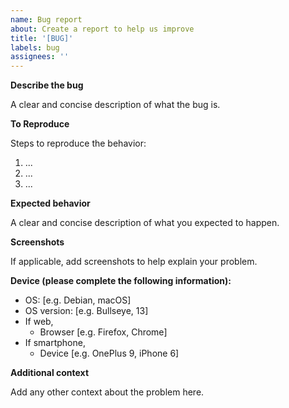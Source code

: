 ```yaml
---
name: Bug report
about: Create a report to help us improve
title: '[BUG]'
labels: bug
assignees: ''
---
```


**Describe the bug**

A clear and concise description of what the bug is.

**To Reproduce**

Steps to reproduce the behavior:

1. ...
2. ...
3. ...

**Expected behavior**

A clear and concise description of what you expected to happen.

**Screenshots**

If applicable, add screenshots to help explain your problem.

**Device (please complete the following information):**

- OS: [e.g. Debian, macOS]
- OS version: [e.g. Bullseye, 13]
- If web,
  - Browser [e.g. Firefox, Chrome]
- If smartphone,
  - Device [e.g. OnePlus 9, iPhone 6]

**Additional context**

Add any other context about the problem here.
